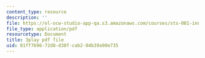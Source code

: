 ```yaml
---
content_type: resource
description: ''
file: https://ol-ocw-studio-app-qa.s3.amazonaws.com/courses/sts-081-innovation-systems-for-science-technology-energy-manufacturing-and-health-spring-2017/81ff769672d8d30fcab204b39a90e735_on1rmY3Tw5U.pdf
file_type: application/pdf
resourcetype: Document
title: 3play pdf file
uid: 81ff7696-72d8-d30f-cab2-04b39a90e735
---
```

